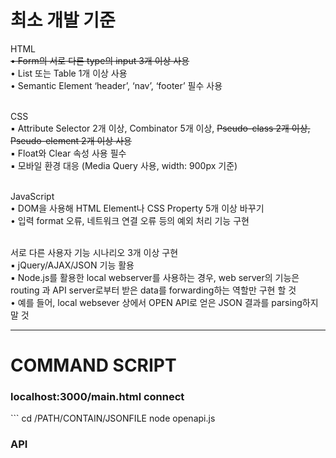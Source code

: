 <h1> 최소 개발 기준 </h1>

HTML<br>
~~• Form의 서로 다른 type의 input 3개 이상 사용~~<br>
• List 또는 Table 1개 이상 사용<br>
• Semantic Element ‘header’, ‘nav’, ‘footer’ 필수 사용<br><br>

CSS<br>
▪ Attribute Selector 2개 이상, Combinator 5개 이상, ~~Pseudo-class 2개 이상, Pseudo-element 2개 이상 사용~~<br>
▪ Float와 Clear 속성 사용 필수<br>
▪ 모바일 환경 대응 (Media Query 사용, width: 900px 기준)<br><br>

JavaScript<br>
• DOM을 사용해 HTML Element나 CSS Property 5개 이상 바꾸기<br>
• 입력 format 오류, 네트워크 연결 오류 등의 예외 처리 기능 구현<br><br>

서로 다른 사용자 기능 시나리오 3개 이상 구현<br>
▪ jQuery/AJAX/JSON 기능 활용<br>
▪ Node.js를 활용한 local webserver를 사용하는 경우, web server의 기능은 routing 과
API server로부터 받은 data를 forwarding하는 역할만 구현 할 것<br>
• 예를 들어, local websever 상에서 OPEN API로 얻은 JSON 결과를 parsing하지 말 것<br>

---

<h1> COMMAND SCRIPT </h1>
<h3> localhost:3000/main.html connect </h3>   
```
cd /PATH/CONTAIN/JSONFILE
node openapi.js

<br>
<h3> API </h3>

<script type="text/javascript" src="//dapi.kakao.com/v2/maps/sdk.js?appkey=키입력&libraries=services,clusterer,drawing">
<br>

var options = {
    'method': 'GET',
    'url': 'https://apis.data.go.kr/3330000/HeaundaePubToiletInfoService/getPubToiletList?serviceKey=키입력&pageNo=1&numOfRows=500&resultType=json',
    'headers': {
    }
};

var options = {
    'method': 'GET',
    'url': 'http://apis.data.go.kr/3330000/HeaundaeParkingInfoService/getParkingLotList?serviceKey=키입력&pageNo=1&numOfRows=500&resultType=json',
    'headers': {
    }
};
